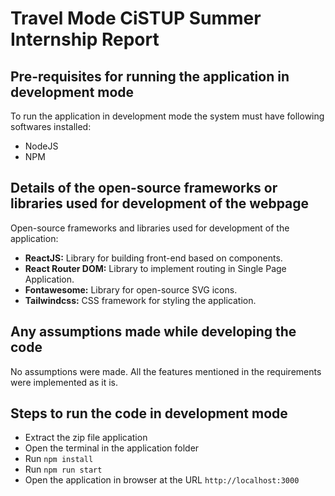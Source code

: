 # Travel Mode CiSTUP Summer Internship Report

## Pre-requisites for running the application in development mode

To run the application in development mode the system must have following softwares installed:

-   NodeJS
-   NPM

## Details of the open-source frameworks or libraries used for development of the webpage

Open-source frameworks and libraries used for development of the application:

-   **ReactJS:** Library for building front-end based on components.
-   **React Router DOM:** Library to implement routing in Single Page Application.
-   **Fontawesome:** Library for open-source SVG icons.
-   **Tailwindcss:** CSS framework for styling the application.

## Any assumptions made while developing the code

No assumptions were made. All the features mentioned in the requirements were implemented as it is.

## Steps to run the code in development mode

-   Extract the zip file application
-   Open the terminal in the application folder
-   Run `npm install`
-   Run `npm run start`
-   Open the application in browser at the URL `http://localhost:3000`
